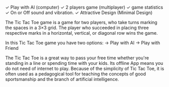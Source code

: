 ✓ Play with AI (computer) ✓ 2 players game (multiplayer) ✓ game statistics ✓ On or Off sound and vibration. ✓ Attractive Design (Minimal Design)

The Tic Tac Toe game is a game for two players, who take turns marking the spaces in a 3×3 grid. The player who succeeded in placing three respective marks in a horizontal, vertical, or diagonal row wins the game.

In this Tic Tac Toe game you have two options: -> Play with AI -> Play with Friend

The Tic Tac Toe is a great way to pass your free time whether you're standing in a line or spending time with your kids. Its offline App means you do not need of internet to play. Because of the simplicity of Tic Tac Toe, it is often used as a pedagogical tool for teaching the concepts of good sportsmanship and the branch of artificial intelligence.

